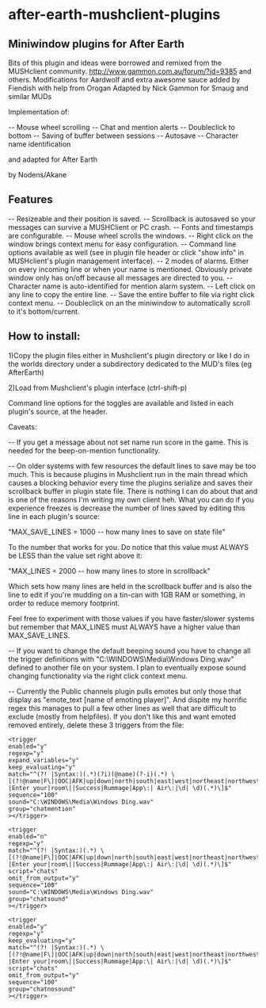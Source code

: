 # after-earth-mushclient-plugins
## Miniwindow plugins for After Earth

Bits of this plugin and ideas were borrowed and remixed from the MUSHclient community. http://www.gammon.com.au/forum/?id=9385 and others.
Modifications for Aardwolf and extra awesome sauce added by Fiendish with help from Orogan
Adapted by Nick Gammon for Smaug and similar MUDs

Implementation of:

-- Mouse wheel scrolling
-- Chat and mention alerts
-- Doubleclick to bottom
-- Saving of buffer between sessions
-- Autosave
-- Character name identification

and adapted for After Earth

by Nodens/Akane

## Features

-- Resizeable and their position is saved.
-- Scrollback is autosaved so your messages can survive a MUSHClient or PC crash.
-- Fonts and timestamps are configurable.
-- Mouse wheel scrolls the windows.
-- Right click on the window brings context menu for easy configuration.
-- Command line options available as well (see in plugin file header or click "show info" in MUSHclient's plugin management interface).
-- 2 modes of alarms. Either on every incoming line or when your name is mentioned.
Obviously private window only has on/off because all messages are directed to you.
-- Character name is auto-identified for mention alarm system.
-- Left click on any line to copy the entire line.
-- Save the entire buffer to file via right click context menu.
-- Doubleclick on an the miniwindow to automatically scroll to it's bottom/current.



## How to install:

1)Copy the plugin files either in Mushclient's plugin
directory or like I do in the worlds directory under
a subdirectory dedicated to the MUD's files (eg AfterEarth)

2)Load from Mushclient's plugin interface (ctrl-shift-p)

Command line options for the toggles are available and listed
in each plugin's source, at the header.

Caveats:

-- If you get a message about not set name run score in the game.
This is needed for the beep-on-mention functionality.

-- On older systems with few resources the default lines to save
may be too much. This is because plugins in Mushclient run in
the main thread which causes a blocking behavior every time the
plugins serialize and saves their scrollback buffer in plugin 
state file. There is nothing I can do about that and is one of the
reasons I'm writing my own client heh. What you can do if you
experience freezes is decrease the number of lines saved by
editing this line in each plugin's source:

"MAX_SAVE_LINES = 1000 -- how many lines to save on state file"

To the number that works for you. Do notice that this value must
ALWAYS be LESS than the value set right above it:

"MAX_LINES = 2000 -- how many lines to store in scrollback"

Which sets how many lines are held in the scrollback buffer and
is also the line to edit if you're mudding on a tin-can with 1GB
RAM or something, in order to reduce memory footprint.

Feel free to experiment with those values if you have faster/slower
systems but remember that MAX_LINES must ALWAYS have a higher value
than MAX_SAVE_LINES.

-- If you want to change the default beeping sound you have to change
all the trigger definitions with "C:\WINDOWS\Media\Windows Ding.wav"
defined to another file on your system. I plan to eventually expose
sound changing functionality via the right click context menu.

-- Currently the Public channels plugin pulls emotes but only those
that display as "emote_text [name of emoting player]". And dispite
my horrific regex this manages to pull a few other lines as well
that are difficult to exclude (mostly from helpfiles). If you don't
like this and want emoted removed entirely, delete these 3 triggers
from the file:

	<trigger
    enabled="y"
	regexp="y"
	expand_variables="y"
	keep_evaluating="y"
	match="^(?! |Syntax:)(.*)(?i)(@name)(?-i)(.*) \[(?!@name|F\]|OOC|AFK|up|down|north|south|east|west|northeast|northwest|southeast|southwest|HELP |Enter your|room\||Success|Rummage|App\:| Air\:|\d| \d)(.*)\]$"
    sequence="100"
	sound="C:\WINDOWS\Media\Windows Ding.wav"
	group="chatmention"
    ></trigger>

	<trigger
    enabled="n"
	regexp="y"
    match="^(?! |Syntax:)(.*) \[(?!@name|F\]|OOC|AFK|up|down|north|south|east|west|northeast|northwest|southeast|southwest|HELP |Enter your|room\||Success|Rummage|App\:| Air\:|\d| \d)(.*)\]$"
    script="chats"
    omit_from_output="y"
    sequence="100"
	sound="C:\WINDOWS\Media\Windows Ding.wav"
	group="chatsound"
    ></trigger>
	
	<trigger
    enabled="y"
	regexp="y"
	keep_evaluating="y"
    match="^(?! |Syntax:)(.*) \[(?!@name|F\]|OOC|AFK|up|down|north|south|east|west|northeast|northwest|southeast|southwest|HELP |Enter your|room\||Success|Rummage|App:\| Air\:|\d| \d)(.*)\]$"
    script="chats"
    omit_from_output="y"
    sequence="100"
	group="chatnosound"
    ></trigger>
